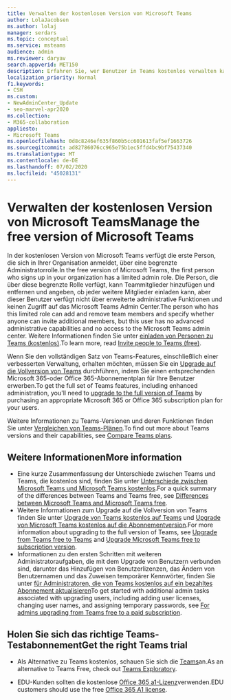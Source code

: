 ```yaml
---
title: Verwalten der kostenlosen Version von Microsoft Teams
author: LolaJacobsen
ms.author: lolaj
manager: serdars
ms.topic: conceptual
ms.service: msteams
audience: admin
ms.reviewer: daryav
search.appverid: MET150
description: Erfahren Sie, wer Benutzer in Teams kostenlos verwalten kann, und erfahren Sie mehr über die Unterschiede zwischen den verschiedenen Teams-Plänen.
localization_priority: Normal
f1.keywords:
- CSH
ms.custom:
- NewAdminCenter_Update
- seo-marvel-apr2020
ms.collection:
- M365-collaboration
appliesto:
- Microsoft Teams
ms.openlocfilehash: 0d8c8246ef635f860b5cc601613faf5ef1663726
ms.sourcegitcommit: ad82786076cc965e75b1ec5ffd4bc9bf75437340
ms.translationtype: MT
ms.contentlocale: de-DE
ms.lasthandoff: 07/02/2020
ms.locfileid: "45028131"
---
```

<a name="manage-the-free-version-of-microsoft-teams"></a><span data-ttu-id="bbe1c-103">Verwalten der kostenlosen Version von Microsoft Teams</span><span class="sxs-lookup"><span data-stu-id="bbe1c-103">Manage the free version of Microsoft Teams</span></span>
==========================================

<span data-ttu-id="bbe1c-104">In der kostenlosen Version von Microsoft Teams verfügt die erste Person, die sich in Ihrer Organisation anmeldet, über eine begrenzte Administratorrolle.</span><span class="sxs-lookup"><span data-stu-id="bbe1c-104">In the free version of Microsoft Teams, the first person who signs up in your organization has a limited admin role.</span></span> <span data-ttu-id="bbe1c-105">Die Person, die über diese begrenzte Rolle verfügt, kann Teammitglieder hinzufügen und entfernen und angeben, ob jeder weitere Mitglieder einladen kann, aber dieser Benutzer verfügt nicht über erweiterte administrative Funktionen und keinen Zugriff auf das Microsoft Teams Admin Center.</span><span class="sxs-lookup"><span data-stu-id="bbe1c-105">The person who has this limited role can add and remove team members and specify whether anyone can invite additional members, but this user has no advanced administrative capabilities and no access to the Microsoft Teams admin center.</span></span> <span data-ttu-id="bbe1c-106">Weitere Informationen finden Sie unter [einladen von Personen zu Teams (kostenlos)](https://support.office.com/article/invite-people-to-teams-free-53a9b20c-2ad7-442e-967c-2e9305e96463).</span><span class="sxs-lookup"><span data-stu-id="bbe1c-106">To learn more, read [Invite people to Teams (free)](https://support.office.com/article/invite-people-to-teams-free-53a9b20c-2ad7-442e-967c-2e9305e96463).</span></span>

<span data-ttu-id="bbe1c-107">Wenn Sie den vollständigen Satz von Teams-Features, einschließlich einer verbesserten Verwaltung, erhalten möchten, müssen Sie ein [Upgrade auf die Vollversion von Teams](upgrade-freemium.md) durchführen, indem Sie einen entsprechenden Microsoft 365-oder Office 365-Abonnementplan für Ihre Benutzer erwerben.</span><span class="sxs-lookup"><span data-stu-id="bbe1c-107">To get the full set of Teams features, including enhanced administration, you'll need to [upgrade to the full version of Teams](upgrade-freemium.md) by purchasing an appropriate Microsoft 365 or Office 365 subscription plan for your users.</span></span> 

<span data-ttu-id="bbe1c-108">Weitere Informationen zu Teams-Versionen und deren Funktionen finden Sie unter [Vergleichen von Teams-Plänen](https://products.office.com/microsoft-teams/free).</span><span class="sxs-lookup"><span data-stu-id="bbe1c-108">To find out more about Teams versions and their capabilities, see [Compare Teams plans](https://products.office.com/microsoft-teams/free).</span></span>



## <a name="more-information"></a><span data-ttu-id="bbe1c-109">Weitere Informationen</span><span class="sxs-lookup"><span data-stu-id="bbe1c-109">More information</span></span>

- <span data-ttu-id="bbe1c-110">Eine kurze Zusammenfassung der Unterschiede zwischen Teams und Teams, die kostenlos sind, finden Sie unter [Unterschiede zwischen Microsoft Teams und Microsoft Teams kostenlos](https://support.office.com/article/0b69cf39-eb52-49af-b255-60d46fdf8a9c).</span><span class="sxs-lookup"><span data-stu-id="bbe1c-110">For a quick summary of the differences between Teams and Teams free, see [Differences between Microsoft Teams and Microsoft Teams free](https://support.office.com/article/0b69cf39-eb52-49af-b255-60d46fdf8a9c).</span></span> 
- <span data-ttu-id="bbe1c-111">Weitere Informationen zum Upgrade auf die Vollversion von Teams finden Sie unter [Upgrade von Teams kostenlos auf Teams](https://support.office.com/article/29475bbd-a34f-4175-9b33-d44430f8ad39) und [Upgrade von Microsoft Teams kostenlos auf die Abonnementversion](upgrade-freemium.md).</span><span class="sxs-lookup"><span data-stu-id="bbe1c-111">For more information about upgrading to the full version of Teams, see [Upgrade from Teams free to Teams](https://support.office.com/article/29475bbd-a34f-4175-9b33-d44430f8ad39) and [Upgrade Microsoft Teams free to subscription version](upgrade-freemium.md).</span></span>
- <span data-ttu-id="bbe1c-112">Informationen zu den ersten Schritten mit weiteren Administratoraufgaben, die mit dem Upgrade von Benutzern verbunden sind, darunter das Hinzufügen von Benutzerlizenzen, das Ändern von Benutzernamen und das Zuweisen temporärer Kennwörter, finden Sie unter [für Administratoren, die von Teams kostenlos auf ein bezahltes Abonnement aktualisieren](https://support.office.com/article/75a95e7f-001e-42d0-a787-ae8b992d5a52)</span><span class="sxs-lookup"><span data-stu-id="bbe1c-112">To get started with additional admin tasks associated with upgrading users, including adding user licenses, changing user names, and assigning temporary passwords, see [For admins upgrading from Teams free to a paid subscription](https://support.office.com/article/75a95e7f-001e-42d0-a787-ae8b992d5a52).</span></span>

## <a name="get-the-right-teams-trial"></a><span data-ttu-id="bbe1c-113">Holen Sie sich das richtige Teams-Testabonnement</span><span class="sxs-lookup"><span data-stu-id="bbe1c-113">Get the right Teams trial</span></span>

- <span data-ttu-id="bbe1c-114">Als Alternative zu Teams kostenlos, schauen Sie sich die [Teams](teams-exploratory.md)an.</span><span class="sxs-lookup"><span data-stu-id="bbe1c-114">As an alternative to Teams Free, check out [Teams Exploratory](teams-exploratory.md).</span></span>

- <span data-ttu-id="bbe1c-115">EDU-Kunden sollten die ﻿kostenlose [Office 365 a1-Lizenz](https://www.microsoft.com/microsoft-365/academic/compare-office-365-education-plans)verwenden.</span><span class="sxs-lookup"><span data-stu-id="bbe1c-115">EDU customers should use the free [Office 365 A1 license](https://www.microsoft.com/microsoft-365/academic/compare-office-365-education-plans).</span></span>

